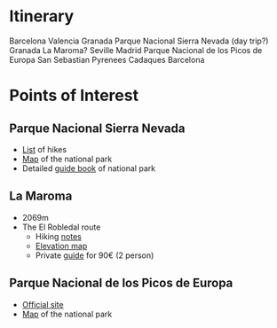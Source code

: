 # Itinerary
Barcelona
Valencia
Granada
Parque Nacional Sierra Nevada (day trip?)
Granada
La Maroma?
Seville
Madrid
Parque Nacional de los Picos de Europa
San Sebastian
Pyrenees
Cadaques
Barcelona

# Points of Interest
## Parque Nacional Sierra Nevada
- [List](https://treksierranevada.com/) of hikes
- [Map](https://www.miteco.gob.es/gl/red-parques-nacionales/nuestros-parques/sierra-nevada/mapa-snevada_tcm37-68890.pdf) of the national park
- Detailed [guide book](https://www.miteco.gob.es/en/red-parques-nacionales/nuestros-parques/sierra-nevada/guia-sierra-nevada_tcm38-68955.pdf) of national park

## La Maroma
- 2069m
- The El Robledal route
  - Hiking [notes](https://mivelezmalaga.com/things-to-do/nearby-velez/hiking-la-maroma/)
  - [Elevation map](https://www.wikiloc.com/hiking-trails/subida-a-la-maroma-por-el-robledal-8571816)
  - Private [guide](https://basecampspain.net/hiking-tours/la-maroma/) for 90€ (2 person)
 
 ## Parque Nacional de los Picos de Europa
 - [Official site](https://parquenacionalpicoseuropa.es/)
 - [Map](https://parquenacionalpicoseuropa.es/wp-content/uploads/2022/05/folleto_informacion_general_2022.pdf) of the national park
